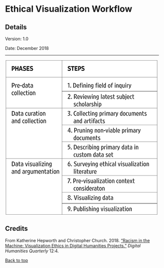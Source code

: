 # Ethical Visualization Workflow

## Details
Version: 1.0

Date: December 2018

-----------------------------

![Ethical Visualization Workflow poster](/images/ethical_visualization_workflow_1_0.png)

## Credits

From Katherine Hepworth and Christopher Church. 2018. [“Racism in the Machine: Visualization Ethics in Digital Humanities Projects.”](http://www.digitalhumanities.org/dhq/vol/12/4/000408/000408.html) *Digital Humanities Quarterly* 12:4.     

[Back to top](#ethical-visualization-workflow)